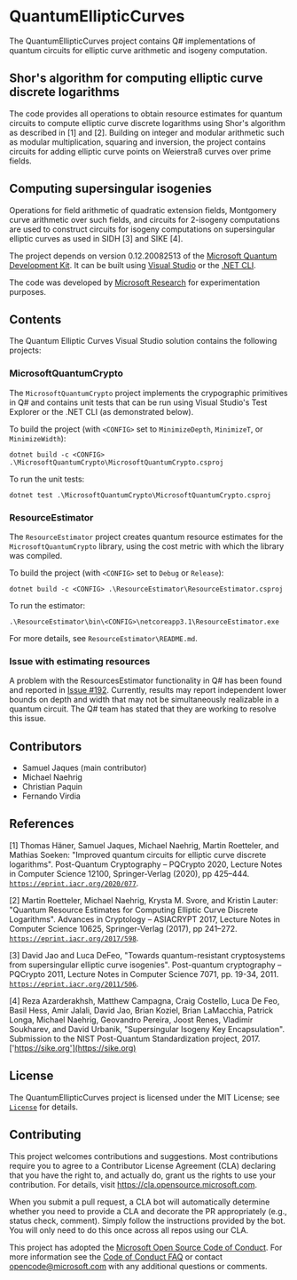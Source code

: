 # QuantumEllipticCurves

The QuantumEllipticCurves project contains Q# implementations of quantum circuits for elliptic curve arithmetic and isogeny computation.

## Shor's algorithm for computing elliptic curve discrete logarithms

The code provides all operations to obtain resource estimates for quantum circuits to compute elliptic curve discrete logarithms using Shor's algorithm as described in [1] and [2]. Building on integer and modular arithmetic such as modular multiplication, squaring and inversion, the project contains circuits for adding elliptic curve points on Weierstraß curves over prime fields.

## Computing supersingular isogenies

Operations for field arithmetic of quadratic extension fields, Montgomery curve arithmetic over such fields, and circuits for 2-isogeny computations are used to construct circuits for isogeny computations on supersingular elliptic curves as used in SIDH [3] and SIKE [4]. 

The project depends on version 0.12.20082513 of the [Microsoft Quantum Development Kit](https://www.microsoft.com/en-us/quantum/development-kit). It can be built using [Visual Studio](https://visualstudio.microsoft.com/) or the [.NET CLI](https://docs.microsoft.com/en-us/dotnet/core/tools/).

The code was developed by [Microsoft Research](http://research.microsoft.com/) for experimentation purposes.

## Contents

The Quantum Elliptic Curves Visual Studio solution contains the following projects:

### MicrosoftQuantumCrypto

The `MicrosoftQuantumCrypto` project implements the crypographic primitives in Q# and contains unit tests that can be run using Visual Studio's Test Explorer or the .NET CLI (as demonstrated below).

To build the project (with `<CONFIG>` set to `MinimizeDepth`, `MinimizeT`, or `MinimizeWidth`):

`dotnet build -c <CONFIG> .\MicrosoftQuantumCrypto\MicrosoftQuantumCrypto.csproj`

To run the unit tests:

`dotnet test .\MicrosoftQuantumCrypto\MicrosoftQuantumCrypto.csproj`

### ResourceEstimator

The `ResourceEstimator` project creates quantum resource estimates for the `MicrosoftQuantumCrypto` library, using the cost metric with which the library was compiled.

To build the project (with `<CONFIG>` set to `Debug` or `Release`):

`dotnet build -c <CONFIG> .\ResourceEstimator\ResourceEstimator.csproj`

To run the estimator:

`.\ResourceEstimator\bin\<CONFIG>\netcoreapp3.1\ResourceEstimator.exe`

For more details, see `ResourceEstimator\README.md`.

### Issue with estimating resources

A problem with the ResourcesEstimator functionality in Q# has been found and reported in [Issue #192](https://github.com/microsoft/qsharp-runtime/issues/192). Currently, results may report independent lower bounds on depth and width that may not be simultaneously realizable in a quantum circuit. The Q# team has stated that they are working to resolve this issue.

## Contributors

- Samuel Jaques (main contributor)
- Michael Naehrig
- Christian Paquin
- Fernando Virdia

## References

[1] Thomas Häner, Samuel Jaques, Michael Naehrig, Martin Roetteler, and Mathias Soeken: "Improved quantum circuits for elliptic curve discrete logarithms".
Post-Quantum Cryptography – PQCrypto 2020, Lecture Notes in Computer Science 12100, Springer-Verlag (2020), pp 425–444.
[`https://eprint.iacr.org/2020/077`](https://eprint.iacr.org/2020/077).

[2] Martin Roetteler, Michael Naehrig, Krysta M. Svore, and Kristin Lauter: "Quantum Resource Estimates for Computing Elliptic Curve Discrete Logarithms".
Advances in Cryptology – ASIACRYPT 2017, Lecture Notes in Computer Science 10625, Springer-Verlag (2017), pp 241–272.
[`https://eprint.iacr.org/2017/598`](https://eprint.iacr.org/2017/598).

[3] David Jao and Luca DeFeo, "Towards quantum-resistant cryptosystems from supersingular elliptic curve isogenies". Post-quantum cryptography – PQCrypto 2011, Lecture Notes in Computer Science 7071, pp. 19-34, 2011.
[`https://eprint.iacr.org/2011/506`](https://eprint.iacr.org/2011/506).

[4] Reza Azarderakhsh, Matthew Campagna, Craig Costello, Luca De Feo, Basil Hess, Amir Jalali, David Jao, Brian Koziel, Brian LaMacchia, Patrick Longa, Michael Naehrig, Geovandro Pereira, Joost Renes, Vladimir Soukharev, and David Urbanik, "Supersingular Isogeny Key Encapsulation". Submission to the NIST Post-Quantum Standardization project, 2017.
['https://sike.org'](https://sike.org)

## License

The QuantumEllipticCurves project is licensed under the MIT License; see [`License`](LICENSE) for details.

## Contributing

This project welcomes contributions and suggestions.  Most contributions require you to agree to a
Contributor License Agreement (CLA) declaring that you have the right to, and actually do, grant us
the rights to use your contribution. For details, visit https://cla.opensource.microsoft.com.

When you submit a pull request, a CLA bot will automatically determine whether you need to provide
a CLA and decorate the PR appropriately (e.g., status check, comment). Simply follow the instructions
provided by the bot. You will only need to do this once across all repos using our CLA.

This project has adopted the [Microsoft Open Source Code of Conduct](https://opensource.microsoft.com/codeofconduct/).
For more information see the [Code of Conduct FAQ](https://opensource.microsoft.com/codeofconduct/faq/) or
contact [opencode@microsoft.com](mailto:opencode@microsoft.com) with any additional questions or comments.
